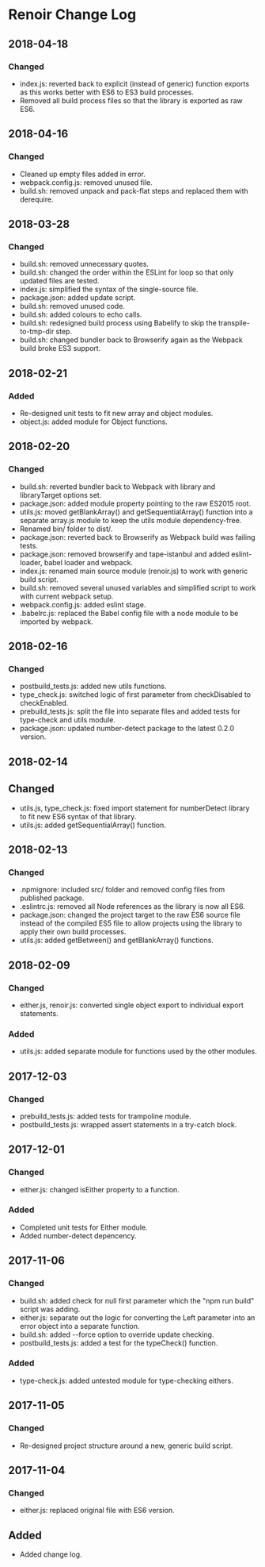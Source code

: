 # Renoir Change Log #

## 2018-04-18

### Changed
- index.js: reverted back to explicit (instead of generic) function exports as this works better with ES6 to ES3 build processes.
- Removed all build process files so that the library is exported as raw ES6.

## 2018-04-16

### Changed
- Cleaned up empty files added in error.
- webpack.config.js: removed unused file.
- build.sh: removed unpack and pack-flat steps and replaced them with derequire.

## 2018-03-28

### Changed
- build.sh: removed unnecessary quotes.
- build.sh: changed the order within the ESLint for loop so that only updated files are tested.
- index.js: simplified the syntax of the single-source file.
- package.json: added update script.
- build.sh: removed unused code.
- build.sh: added colours to echo calls.
- build.sh: redesigned build process using Babelify to skip the transpile-to-tmp-dir step.
- build.sh: changed bundler back to Browserify again as the Webpack build broke ES3 support.

## 2018-02-21

### Added
- Re-designed unit tests to fit new array and object modules.
- object.js: added module for Object functions.

## 2018-02-20

### Changed
- build.sh: reverted bundler back to Webpack with library and libraryTarget options set.
- package.json: added module property pointing to the raw ES2015 root.
- utils.js: moved getBlankArray() and getSequentialArray() function into a separate array.js module to keep the utils module dependency-free.
- Renamed bin/ folder to dist/.
- package.json: reverted back to Browserify as Webpack build was failing tests.
- package.json: removed browserify and tape-istanbul and added eslint-loader, babel loader and webpack.
- index.js: renamed main source module (renoir.js) to work with generic build script.
- build.sh: removed several unused variables and simplified script to work with current webpack setup.
- webpack.config.js: added eslint stage.
- .babelrc.js: replaced the Babel config file with a node module to be imported by webpack.

## 2018-02-16

### Changed
- postbuild_tests.js: added new utils functions.
- type_check.js: switched logic of first parameter from checkDisabled to checkEnabled.
- prebuild_tests.js: split the file into separate files and added tests for type-check and utils module.
- package.json: updated number-detect package to the latest 0.2.0 version.

## 2018-02-14

## Changed
- utils.js, type_check.js: fixed import statement for numberDetect library to fit new ES6 syntax of that library.
- utils.js: added getSequentialArray() function.

## 2018-02-13

### Changed
- .npmignore: included src/ folder and removed config files from published package.
- .eslintrc.js: removed all Node references as the library is now all ES6.
- package.json: changed the project target to the raw ES6 source file instead of the compiled ES5 file to allow projects using the library to apply their own build processes.
- utils.js: added getBetween() and getBlankArray() functions.

## 2018-02-09

### Changed
- either.js, renoir.js: converted single object export to individual export statements.

### Added
- utils.js: added separate module for functions used by the other modules.

## 2017-12-03

### Changed
- prebuild_tests.js: added tests for trampoline module.
- postbuild_tests.js: wrapped assert statements in a try-catch block.

## 2017-12-01

### Changed
- either.js: changed isEither property to a function.

### Added
- Completed unit tests for Either module.
- Added number-detect depencency.

## 2017-11-06

### Changed
- build.sh: added check for null first parameter which the "npm run build" script was adding.
- either.js: separate out the logic for converting the Left parameter into an error object into a separate function.
- build.sh: added --force option to override update checking.
- postbuild_tests.js: added a test for the typeCheck() function.

### Added
- type-check.js: added untested module for type-checking eithers.

## 2017-11-05

### Changed
- Re-designed project structure around a new, generic build script.

## 2017-11-04

### Changed
- either.js: replaced original file with ES6 version.

## Added
- Added change log.
